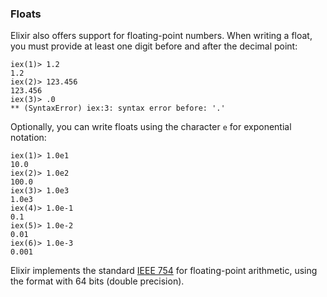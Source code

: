 ### Floats

Elixir also offers support for floating-point numbers. When writing a float, you must provide at least one digit before and after the decimal point:

```irb
iex(1)> 1.2
1.2
iex(2)> 123.456
123.456
iex(3)> .0
** (SyntaxError) iex:3: syntax error before: '.'
```

Optionally, you can write floats using the character `e` for exponential notation:

```irb
iex(1)> 1.0e1
10.0
iex(2)> 1.0e2
100.0
iex(3)> 1.0e3
1.0e3
iex(4)> 1.0e-1
0.1
iex(5)> 1.0e-2
0.01
iex(6)> 1.0e-3
0.001
```

Elixir implements the standard [IEEE 754](https://en.wikipedia.org/wiki/IEEE_754) for floating-point arithmetic, using the format with 64 bits (double precision).
